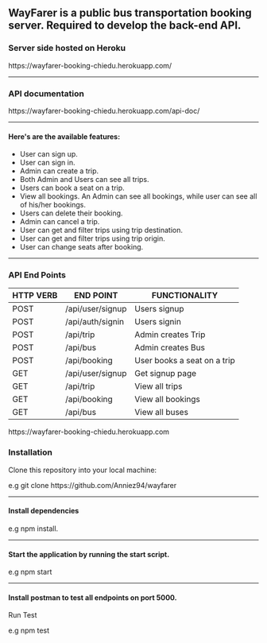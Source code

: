 <h2>WayFarer is a public bus transportation booking server. Required to develop the back-end API.</h2>

<h3>Server side hosted on Heroku</h3>
https://wayfarer-booking-chiedu.herokuapp.com/
<hr>

<h3>API documentation</h3>
https://wayfarer-booking-chiedu.herokuapp.com/api-doc/
<hr>

<h4>Here's are the available features:</h4>
<ul>
<li>User can sign up.</li>
<li>User can sign in.</li>
<li>Admin can create a trip.</li>
<li> Both Admin and Users can see all trips.</li>
<li> Users can book a seat on a trip.</li>
<li> View all bookings. An Admin can see all bookings, while user can see all of his/her bookings.</li>
<li> Users can delete their booking.</li>
<li> Admin can cancel a trip.</li>
<li> User can get and filter trips using trip destination.</li>
<li> User can get and filter trips using trip origin.</li>
<li> User can change seats after booking.</li>
</ul>
<hr>

<h3> API End Points</h3>
<table>
<thead>
<tr>
<th>HTTP VERB</th>
<th>END POINT</th>
<th>FUNCTIONALITY</th>
</tr>
</thead>
<tr>
<td>POST</td>
<td>/api/user/signup</td>
<td>Users signup</td>
</tr>

<tr>
<td>POST</td>
<td>/api/auth/signin</td>
<td>Users signin</td>
</tr>

<tr>
<td>POST</td>
<td>/api/trip</td>
<td>Admin creates Trip</td>
</tr>

<tr>
<td>POST</td>
<td>/api/bus</td>
<td>Admin creates Bus</td>
</tr>

<tr>
<td>POST</td>
<td>/api/booking</td>
<td>User books a seat on a trip</td>
</tr>

<tr>
<td>GET</td>
<td>/api/user/signup</td>
<td>Get signup page</td>
</tr>

<tr>
<td>GET</td>
<td>/api/trip</td>
<td>View all trips</td>
</tr>

<tr>
<td>GET</td>
<td>/api/booking</td>
<td>View all bookings</td>
</tr>

<tr>
<td>GET</td>
<td>/api/bus</td>
<td>View all buses</td>
</tr>

<tbody>
</tbody>

</table>
<p>https://wayfarer-booking-chiedu.herokuapp.com</p>

<h3>Installation</h3>
Clone this repository into your local machine:
<p>e.g git clone https://github.com/Anniez94/wayfarer</p>
<hr>
<h4>Install dependencies</h4>
<p>e.g npm install.</p>
<hr>
<h4>Start the application by running the start script.</h4>
<p>e.g npm start</p>
<hr>
<h4>Install postman to test all endpoints on port 5000.</h4>
Run Test
<p>e.g npm test</p>